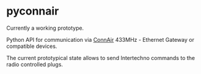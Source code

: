 pyconnair
========

Currently a working prototype.

Python API for communication via [ConnAir](http://simple-solutions.de/shop/product_info.php?products_id=87)
433MHz - Ethernet Gateway or compatible devices.

The current prototypical state allows to send Intertechno commands to the radio controlled plugs.



